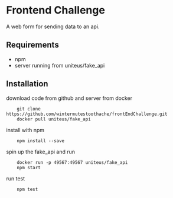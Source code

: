 # Frontend Challenge

A web form for sending data to an api.

## Requirements
* npm
* server running from uniteus/fake_api

## Installation

download code from github and server from docker
```
    git clone https://github.com/wintermutestoothache/frontEndChallenge.git
    docker pull uniteus/fake_api
```

install with npm
```
    npm install --save
```

spin up the fake_api and run
```
    docker run -p 49567:49567 uniteus/fake_api
    npm start
```

run test
```
    npm test
```
